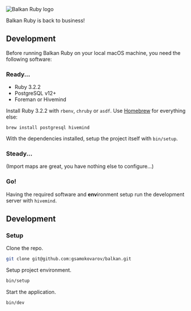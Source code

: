 <img alt="Balkan Ruby logo" src="https://2018.balkanruby.com/static/assets/balkanruby-logo.svg">

Balkan Ruby is back to business!

## Development

Before running Balkan Ruby on your local macOS machine, you need the following software:

### Ready...

- Ruby 3.2.2
- PostgreSQL v12+
- Foreman or Hivemind

Install Ruby 3.2.2 with `rbenv`, `chruby` or `asdf`. Use [Homebrew](https://brew.sh) for everything else:

```
brew install postgresql hivemind
```

With the dependencies installed, setup the project itself with `bin/setup`.

### Steady...

(Import maps are great, you have nothing else to configure...)

### Go!

Having the required software and **env**ironment setup run the development server with `hivemind`.

## Development

### Setup

Clone the repo.

```sh
git clone git@github.com:gsamokovarov/balkan.git
```

Setup project environment.

```sh
bin/setup
```

Start the application.

```sh
bin/dev
```
